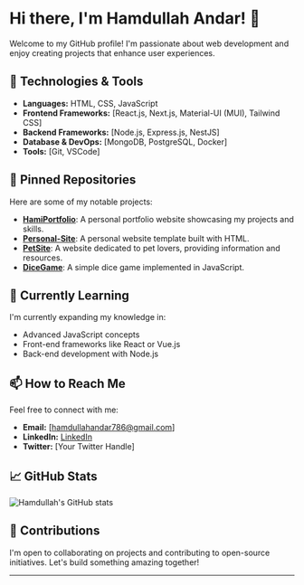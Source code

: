 # Hi there, I'm Hamdullah Andar! 👋

Welcome to my GitHub profile! I'm passionate about web development and enjoy creating projects that enhance user experiences.

## 🔧 Technologies & Tools

- **Languages:** HTML, CSS, JavaScript
- **Frontend Frameworks:** [React.js, Next.js, Material-UI (MUI), Tailwind CSS]
- **Backend Frameworks:** [Node.js, Express.js, NestJS]
- **Database & DevOps:** [MongoDB, PostgreSQL, Docker]
- **Tools:** [Git, VSCode]

## 📌 Pinned Repositories

Here are some of my notable projects:

- [**HamiPortfolio**](https://github.com/Hamdullah-Andar/HamiPortfolio): A personal portfolio website showcasing my projects and skills.
- [**Personal-Site**](https://github.com/Hamdullah-Andar/Personal-Site): A personal website template built with HTML.
- [**PetSite**](https://github.com/Hamdullah-Andar/PetSite): A website dedicated to pet lovers, providing information and resources.
- [**DiceGame**](https://github.com/Hamdullah-Andar/DiceGame): A simple dice game implemented in JavaScript.

## 🌱 Currently Learning

I'm currently expanding my knowledge in:

- Advanced JavaScript concepts
- Front-end frameworks like React or Vue.js
- Back-end development with Node.js

## 📫 How to Reach Me

Feel free to connect with me:

- **Email:** [hamdullahandar786@gmail.com]
- **LinkedIn:** [LinkedIn](https://www.linkedin.com/in/hamdullah-andar-98b35894/)
- **Twitter:** [Your Twitter Handle]

## 📈 GitHub Stats

![Hamdullah's GitHub stats](https://github-readme-stats.vercel.app/api?username=Hamdullah-Andar&show_icons=true&theme=radical)

## 🤝 Contributions

I'm open to collaborating on projects and contributing to open-source initiatives. Let's build something amazing together!

---
